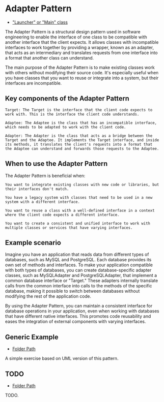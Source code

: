 # Adapter Pattern

- ["Launcher" or "Main" class](./src/main/java/it/gb/AdapterPattern.java)

The Adapter Pattern is a structural design pattern used in software engineering to enable the interface of one class to be compatible with another interface that the client expects. It allows classes with incompatible interfaces to work together by providing a wrapper, known as an adapter, that acts as an intermediary and translates requests from one interface into a format that another class can understand.

The main purpose of the Adapter Pattern is to make existing classes work with others without modifying their source code. It's especially useful when you have classes that you want to reuse or integrate into a system, but their interfaces are incompatible.

## Key components of the Adapter Pattern

    Target: The Target is the interface that the client code expects to work with. This is the interface the client code understands.

    Adaptee: The Adaptee is the class that has an incompatible interface, which needs to be adapted to work with the client code.

    Adapter: The Adapter is the class that acts as a bridge between the Target and the Adaptee. It implements the Target interface, and inside its methods, it translates the client's requests into a format that the Adaptee can understand and forwards those requests to the Adaptee.

## When to use the Adapter Pattern

The Adapter Pattern is beneficial when:

    You want to integrate existing classes with new code or libraries, but their interfaces don't match.

    You have a legacy system with classes that need to be used in a new system with a different interface.

    You want to reuse a class with a well-defined interface in a context where the client code expects a different interface.

    You want to create a consistent and unified interface to work with multiple classes or services that have varying interfaces.

## Example scenario

Imagine you have an application that reads data from different types of databases, such as MySQL and PostgreSQL. Each database provides its own set of methods and interfaces. To make your application compatible with both types of databases, you can create database-specific adapter classes, such as MySQLAdapter and PostgreSQLAdapter, that implement a common database interface or "Target." These adapters internally translate calls from the common interface into calls to the methods of the specific database, making it possible to switch between databases without modifying the rest of the application code.

By using the Adapter Pattern, you can maintain a consistent interface for database operations in your application, even when working with databases that have different native interfaces. This promotes code reusability and eases the integration of external components with varying interfaces.

## Generic Example

- [Folder Path](./src/main/java/it/gb/generic)

A simple exercise based on UML version of this pattern.

## TODO

- [Folder Path](./src/main/java/it/gb/TODO/)

TODO.
